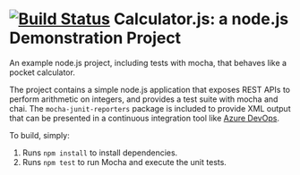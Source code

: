[![Build Status](https://dev.azure.com/keyworksti/Project%20Integration%20Github/_apis/build/status/LonghiDaniel.calculator?branchName=master)](https://dev.azure.com/keyworksti/Project%20Integration%20Github/_build/latest?definitionId=43&branchName=master)
Calculator.js: a node.js Demonstration Project
==============================================
An example node.js project, including tests with mocha, that behaves like
a pocket calculator.

The project contains a simple node.js application that exposes REST APIs
to perform arithmetic on integers, and provides a test suite with mocha
and chai.  The `mocha-junit-reporters` package is included to provide XML
output that can be presented in a continuous integration tool like
[Azure DevOps](https://azure.com/devops).

To build, simply:

1. Runs `npm install` to install dependencies.
2. Runs `npm test` to run Mocha and execute the unit tests.

